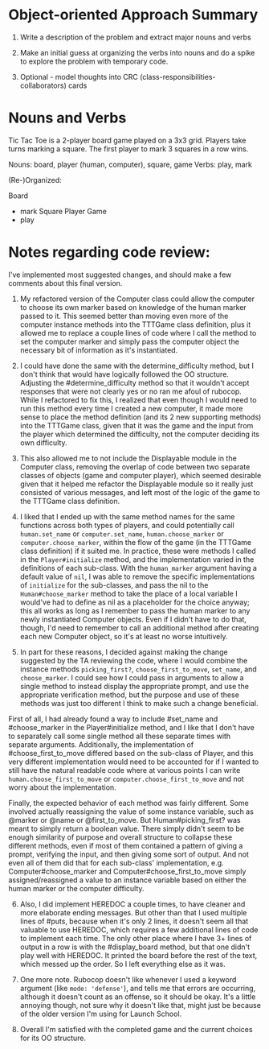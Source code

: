 # Object-oriented Approach Summary

1. Write a description of the problem and extract major nouns and verbs

2. Make an initial guess at organizing the verbs into nouns and do a spike to explore the problem with temporary code.

3. Optional - model thoughts into CRC (class-responsibilities-collaborators) cards

# Nouns and Verbs

Tic Tac Toe is a 2-player board game played on a 3x3 grid. Players take turns marking a square. The first player to mark 3 squares in a row wins.

Nouns: board, player (human, computer), square, game
Verbs: play, mark

(Re-)Organized:

Board
- mark
Square
Player
Game
- play

# Notes regarding code review:

I've implemented most suggested changes, and should make a few comments about this final version.

1. My refactored version of the Computer class could allow the computer to choose its own marker based on knowledge of the human marker passed to it. This seemed better than moving even more of the computer instance methods into the TTTGame class definition, plus it allowed me to replace a couple lines of code where I call the method to set the computer marker and simply pass the computer object the necessary bit of information as it's instantiated.

2. I could have done the same with the determine_difficulty method, but I don't think that would have logically followed the OO structure. Adjusting the #determine_difficulty method so that it wouldn't accept responses that were not clearly yes or no ran me afoul of rubocop. While I refactored to fix this, I realized that even though I would need to run this method every time I created a new computer, it made more sense to place the method definition (and its 2 new supporting methods) into the TTTGame class, given that it was the game and the input from the player which determined the difficulty, not the computer deciding its own difficulty.

3. This also allowed me to not include the Displayable module in the Computer class, removing the overlap of code between two separate classes of objects (game and computer player), which seemed desirable given that it helped me refactor the Displayable module so it really just consisted of various messages, and left most of the logic of the game to the TTTGame class definition.

4. I liked that I ended up with the same method names for the same functions across both types of players, and could potentially call `human.set_name` or `computer.set_name`, `human.choose_marker` or `computer.choose_marker`, within the flow of the game (in the TTTGame class definition) if it suited me. In practice, these were methods I called in the `Player#initialize` method, and the implementation varied in the definitions of each sub-class. With the `human_marker` argument having a default value of `nil`, I was able to remove the specific implementations of `initialize` for the sub-classes, and pass the nil to the `Human#choose_marker` method to take the place of a local variable I would've had to define as nil as a placeholder for the choice anyway; this all works as long as I remember to pass the human marker to any newly instantiated Computer objects. Even if I didn't have to do that, though, I'd need to remember to call an additional method after creating each new Computer object, so it's at least no worse intuitively.

5. In part for these reasons, I decided against making the change suggested by the TA reviewing the code, where I would combine the instance methods `picking_first?`, `choose_first_to_move`, `set_name`, and `choose_marker`. I could see how I could pass in arguments to allow a single method to instead display the appropriate prompt, and use the appropriate verification method, but the purpose and use of these methods was just too different I think to make such a change beneficial.

First of all, I had already found a way to include #set_name and #choose_marker in the Player#initialize method, and I like that I don't have to separately call some single method all these separate times with separate arguments. Additionally, the implementation of #choose_first_to_move differed based on the sub-class of Player, and this very different implementation would need to be accounted for if I wanted to still have the natural readable code where at various points I can write `human.choose_first_to_move` or `computer.choose_first_to_move` and not worry about the implementation.

Finally, the expected behavior of each method was fairly different. Some involved actually reassigning the value of some instance variable, such as @marker or @name or @first_to_move. But Human#picking_first? was meant to simply return a boolean value. There simply didn't seem to be enough similarity of purpose and overall structure to collapse these different methods, even if most of them contained a pattern of giving a prompt, verifying the input, and then giving some sort of output. And not even all of them did that for each sub-class' implementation, e.g. Computer#choose_marker and Computer#choose_first_to_move simply assigned/reassigned a value to an instance variable based on either the human marker or the computer difficulty.

6. Also, I did implement HEREDOC a couple times, to have cleaner and more elaborate ending messages. But other than that I used multiple lines of #puts, because when it's only 2 lines, it doesn't seem all that valuable to use HEREDOC, which requires a few additional lines of code to implement each time. The only other place where I have 3+ lines of output in a row is with the #display_board method, but that one didn't play well with HEREDOC. It printed the board before the rest of the text, which messed up the order. So I left everything else as it was.

7. One more note. Rubocop doesn't like whenever I used a keyword argument (like `mode: 'defense'`), and tells me that errors are occurring, although it doesn't count as an offense, so it should be okay. It's a little annoying though, not sure why it doesn't like that, might just be because of the older version I'm using for Launch School.

8. Overall I'm satisfied with the completed game and the current choices for its OO structure.
